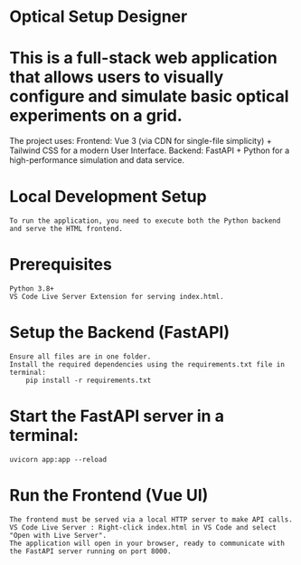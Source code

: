 # Optical Setup Designer

# This is a full-stack web application that allows users to visually configure and simulate basic optical experiments on a grid.
The project uses:
    Frontend: Vue 3 (via CDN for single-file simplicity) + Tailwind CSS for a modern User Interface.
    Backend: FastAPI + Python for a high-performance simulation and data service.

# Local Development Setup
    To run the application, you need to execute both the Python backend and serve the HTML frontend.
# Prerequisites
    Python 3.8+
    VS Code Live Server Extension for serving index.html.

# Setup the Backend (FastAPI)
    Ensure all files are in one folder.
    Install the required dependencies using the requirements.txt file in terminal:
        pip install -r requirements.txt

# Start the FastAPI server in a terminal:
    uvicorn app:app --reload

# Run the Frontend (Vue UI)
    The frontend must be served via a local HTTP server to make API calls.
    VS Code Live Server : Right-click index.html in VS Code and select "Open with Live Server".
    The application will open in your browser, ready to communicate with the FastAPI server running on port 8000.